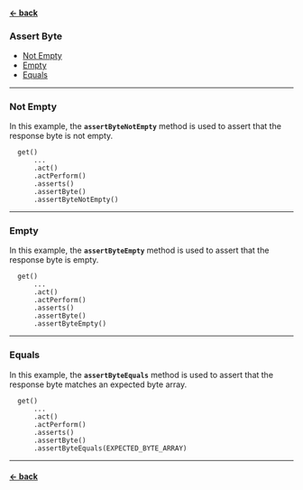 #### [← back](../../README.md)

### Assert Byte

- [Not Empty](#not-empty)
- [Empty](#empty)
- [Equals](#equals)

---

### Not Empty

In this example, the **`assertByteNotEmpty`** method is used to assert that the response byte
is not empty.

```
  get()
      ...
      .act()
      .actPerform()
      .asserts()
      .assertByte()
      .assertByteNotEmpty()
```

---

### Empty

In this example, the **`assertByteEmpty`** method is used to assert that the response byte
is empty.

```
  get()
      ...
      .act()
      .actPerform()
      .asserts()
      .assertByte()
      .assertByteEmpty()
```

---

### Equals

In this example, the **`assertByteEquals`** method is used to assert that the response byte
matches an expected byte array.

```
  get()
      ...
      .act()
      .actPerform()
      .asserts()
      .assertByte()
      .assertByteEquals(EXPECTED_BYTE_ARRAY)
```

---

#### [← back](../../README.md)
